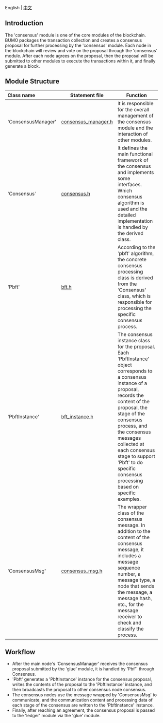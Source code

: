 English | [中文](README_CN.md)

## Introduction
The 'consensus' module is one of the core modules of the blockchain. BUMO packages the transaction collection and creates a consensus proposal for further processing by the 'consensus' module. Each node in the blockchain will review and vote on the proposal through the 'consensus' module. After each node agrees on the proposal, then the proposal will be submitted to other modules to execute the transactions within it, and finally generate a block.

## Module Structure
Class name | Statement file | Function
|:--- | --- | ---
|'ConsensusManager' | [consensus_manager.h](./consensus_manager.h) | It is responsible for the overall management of the consensus module and the interaction of other modules.
|'Consensus'        | [consensus.h](./consensus.h)                 | It defines the main functional framework of the consensus and implements some interfaces. Which consensus algorithm is used and the detailed implementation is handled by the derived class.
|'Pbft'             | [bft.h](./bft.h)                             | According to the 'pbft' algorithm, the concrete consensus processing class is derived from the 'Consensus' class, which is responsible for processing the specific consensus process.
|'PbftInstance'     | [bft_instance.h](./bft_instance.h)           | The consensus instance class for the proposal. Each 'PbftInstance' object corresponds to a consensus instance of a proposal, records the content of the proposal, the stage of the consensus process, and the consensus messages collected at each consensus stage to support 'Pbft' to do specific consensus processing based on specific examples.
|'ConsensusMsg'     | [consensus_msg.h](./consensus_msg.h)         | The wrapper class of the consensus message. In addition to the content of the consensus message, it includes a message sequence number, a message type, a node that sends the message, a message hash, etc., for the message receiver to check and classify the process.

## Workflow
- After the main node's 'ConsensusManager' receives the consensus proposal submitted by the 'glue' module, it is handled by 'Pbf'` through Consensus.
- 'Pbft' generates a 'PbftInstance' instance for the consensus proposal, writes the contents of the proposal to the 'PbftInstance' instance, and then broadcasts the proposal to other consensus node consensus.
- The consensus nodes use the message wrapped by 'ConsensusMsg' to communicate, and the communication content and processing data of each stage of the consensus are written to the 'PbftInstance' instance.
- Finally, after reaching an agreement, the consensus proposal is passed to the 'ledger' module via the 'glue' module.

